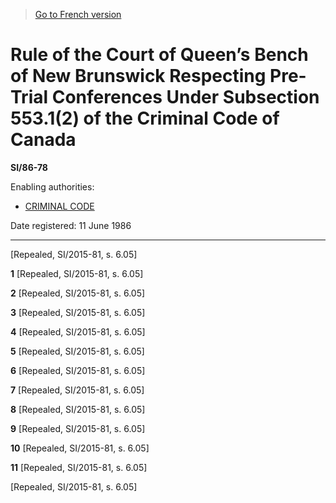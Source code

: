 > [Go to French version](/fr/Règlements/Textes%20réglementaires/86/78.md)

# Rule of the Court of Queen’s Bench of New Brunswick Respecting Pre-Trial Conferences Under Subsection 553.1(2) of the Criminal Code of Canada

**SI/86-78**

Enabling authorities: 
- [CRIMINAL CODE](/en/Acts/Revised%20Statutes%20of%20Canada/C/C-46.md)

Date registered: 11 June 1986

----------


[Repealed, SI/2015-81, s. 6.05]


**1** [Repealed, SI/2015-81, s. 6.05]



**2** [Repealed, SI/2015-81, s. 6.05]



**3** [Repealed, SI/2015-81, s. 6.05]



**4** [Repealed, SI/2015-81, s. 6.05]



**5** [Repealed, SI/2015-81, s. 6.05]



**6** [Repealed, SI/2015-81, s. 6.05]



**7** [Repealed, SI/2015-81, s. 6.05]



**8** [Repealed, SI/2015-81, s. 6.05]



**9** [Repealed, SI/2015-81, s. 6.05]



**10** [Repealed, SI/2015-81, s. 6.05]



**11** [Repealed, SI/2015-81, s. 6.05]


[Repealed, SI/2015-81, s. 6.05]


